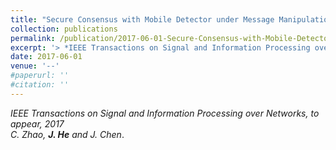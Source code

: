 ```yaml
---
title: "Secure Consensus with Mobile Detector under Message Manipulation Attack"
collection: publications
permalink: /publication/2017-06-01-Secure-Consensus-with-Mobile-Detector/
excerpt: '> *IEEE Transactions on Signal and Information Processing over Networks, to appear, 2017*<br>*C. Zhao, **J. He** and J. Chen*.'
date: 2017-06-01
venue: '--'
#paperurl: ''
#citation: ''
---
```

*IEEE Transactions on Signal and Information Processing over Networks, to appear, 2017*  
*C. Zhao, **J. He** and J. Chen*.
